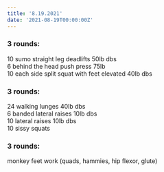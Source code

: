 ```yaml
---
title: '8.19.2021'
date: '2021-08-19T00:00:00Z'
---
```


### 3 rounds:  
10 sumo straight leg deadlifts 50lb dbs              
6 behind the head push press 75lb     
10 each side split squat with feet elevated 40lb dbs               
  
### 3 rounds:  
24 walking lunges 40lb dbs        
6 banded lateral raises 10lb dbs    
10 lateral raises 10lb dbs    
10 sissy squats          

### 3 rounds:  
monkey feet work (quads, hammies, hip flexor, glute)        